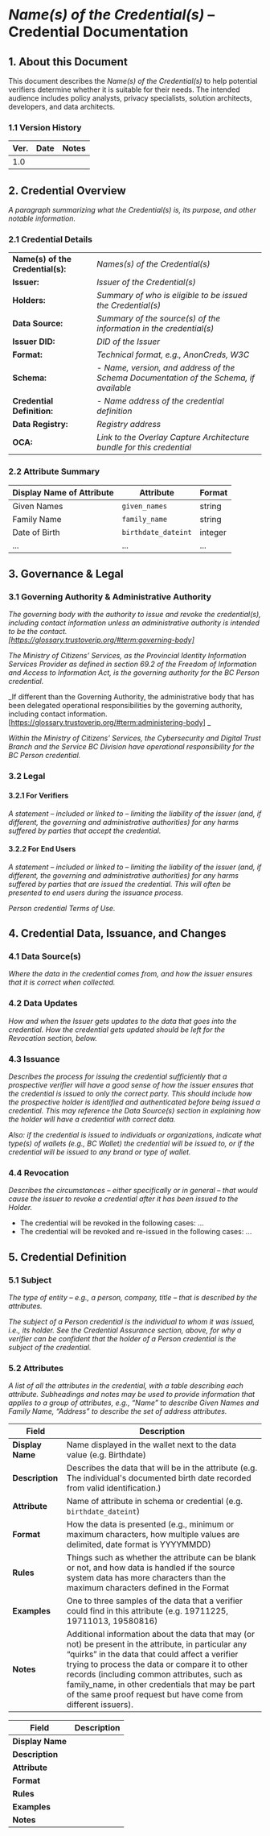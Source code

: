 # _Name(s) of the Credential(s)_ – Credential Documentation

## 1. About this Document

This document describes the _Name(s) of the Credential(s)_ to help potential verifiers determine whether it is suitable for their needs. The intended audience includes policy analysts, privacy specialists, solution architects, developers, and data architects.

### 1.1 Version History

| Ver. | Date | Notes |
|------|------|-------|
| 1.0  |      |       |

## 2. Credential Overview

_A paragraph summarizing what the Credential(s) is, its purpose, and other notable information._

### 2.1 Credential Details

|              |                                                                |
|-------------------------|---------------------------------------------------------------------------------|
| **Name(s) of the Credential(s):** | _Names(s) of the Credential(s)_                                           |
| **Issuer:**             | _Issuer of the Credential(s)_                                                  |
| **Holders:**            | _Summary of who is eligible to be issued the Credential(s)_                    |
| **Data Source:**        | _Summary of the source(s) of the information in the credential(s)_             |
| **Issuer DID:**         | _DID of the Issuer_                                                            |
| **Format:**             | _Technical format, e.g., AnonCreds, W3C_                                       |
| **Schema:**             | - _Name, version, and address of the Schema_ _Documentation of the Schema, if available_ |
| **Credential Definition:** | - _Name address of the credential definition_                  |
| **Data Registry:**      | _Registry address_                                                             |
| **OCA:**                | _Link to the Overlay Capture Architecture bundle for this credential_          |


### 2.2 Attribute Summary

| Display Name of Attribute | Attribute       | Format |
|---------------------------|-----------------|-----------|
| Given Names               | `given_names`  | string    |
| Family Name               | `family_name`  | string    |
| Date of Birth             | `birthdate_dateint` | integer  |
| ...                       | ...             | ...       |

## 3. Governance & Legal

### 3.1 Governing Authority & Administrative Authority
_The governing body with the authority to issue and revoke the credential(s), including contact information unless an administrative authority is intended to be the contact.  
[https://glossary.trustoverip.org/#term:governing-body]_

_The Ministry of Citizens’ Services, as the Provincial Identity Information Services Provider as defined in section 69.2 of the Freedom of Information and Access to Information Act, is the governing authority for the BC Person credential._

_If different than the Governing Authority, the administrative body that has been delegated operational responsibilities by the governing authority, including contact information.  
[https://glossary.trustoverip.org/#term:administering-body]  _

_Within the Ministry of Citizens’ Services, the Cybersecurity and Digital Trust Branch and the Service BC Division have operational responsibility for the BC Person credential._

### 3.2 Legal

#### 3.2.1 For Verifiers
_A statement – included or linked to – limiting the liability of the issuer (and, if different, the governing and administrative authorities) for any harms suffered by parties that accept the credential._

#### 3.2.2 For End Users
_A statement – included or linked to – limiting the liability of the issuer (and, if different, the governing and administrative authorities) for any harms suffered by parties that are issued the credential. This will often be presented to end users during the issuance process._

_Person credential Terms of Use._

## 4. Credential Data, Issuance, and Changes

### 4.1 Data Source(s)
_Where the data in the credential comes from, and how the issuer ensures that it is correct when collected._

### 4.2 Data Updates
_How and when the Issuer gets updates to the data that goes into the credential. How the credential gets updated should be left for the Revocation section, below._

### 4.3 Issuance
_Describes the process for issuing the credential sufficiently that a prospective verifier will have a good sense of how the issuer ensures that the credential is issued to only the correct party. This should include how the prospective holder is identified and authenticated before being issued a credential. This may reference the Data Source(s) section in explaining how the holder will have a credential with correct data._

_Also: if the credential is issued to individuals or organizations, indicate what type(s) of wallets (e.g., BC Wallet) the credential will be issued to, or if the credential will be issued to any brand or type of wallet._

### 4.4 Revocation
_Describes the circumstances – either specifically or in general – that would cause the issuer to revoke a credential after it has been issued to the Holder._

- The credential will be revoked in the following cases:
  ...
- The credential will be revoked and re-issued in the following cases:
  ...

## 5. Credential Definition

### 5.1 Subject
_The type of entity – e.g., a person, company, title – that is described by the attributes._

_The subject of a Person credential is the individual to whom it was issued, i.e., its holder. See the Credential Assurance section, above, for why a verifier can be confident that the holder of a Person credential is the subject of the credential._

### 5.2 Attributes 
_A list of all the attributes in the credential, with a table describing each attribute. Subheadings and notes may be used to provide information that applies to a group of attributes, e.g., “Name” to describe Given Names and Family Name, “Address” to describe the set of address attributes._

| **Field**               | **Description**                                                                                                       |
|--------------------------|-----------------------------------------------------------------------------------------------------------------------|
| **Display Name**         | Name displayed in the wallet next to the data value (e.g. Birthdate)                                                          |
| **Description**          | Describes the data that will be in the attribute (e.g. The individual's documented birth date recorded from valid identification.)                                                                    |
| **Attribute**            | Name of attribute in schema or credential  (e.g. `birthdate_dateint`)                                                                           |
| **Format**               | How the data is presented (e.g., minimum or maximum characters, how multiple values are delimited, date format is YYYYMMDD)                    |
| **Rules**                | Things such as whether the attribute can be blank or not, and how data is handled if the source system data has more characters than the maximum characters defined in the Format |
| **Examples**             | One to three samples of the data that a verifier could find in this attribute (e.g. 19711225, 19711013, 19580816)                                        |
| **Notes**                | Additional information about the data that may (or not) be present in the attribute, in particular any “quirks” in the data that could affect a verifier trying to process the data or compare it to other records (including common attributes, such as family_name, in other credentials that may be part of the same proof request but have come from different issuers). |

| **Field**               | **Description**                                                                                                       |
|--------------------------|-----------------------------------------------------------------------------------------------------------------------|               
| **Display Name**         |  |
| **Description**          |  |
| **Attribute**            |  |
| **Format**               |  |
| **Rules**                |  |
| **Examples**             |  |
| **Notes**                |  |

